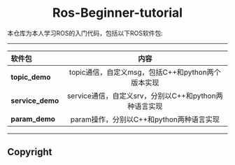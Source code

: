 # <center> Ros-Beginner-tutorial </center>

本仓库为本人学习ROS的入门代码，包括以下ROS软件包:

---
| 软件包 | 内容 |
| :--- | :----: |
| **topic_demo** | topic通信，自定义msg，包括C++和python两个版本实现 |
| **service_demo** | service通信，自定义srv，分别以C++和python两种语言实现 |
| **param_demo** | param操作，分别以C++和python两种语言实现 |

---
## Copyright
